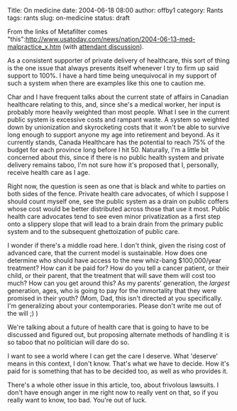 Title: On medicine
date: 2004-06-18 08:00
author: offby1
category: Rants
tags: rants
slug: on-medicine
status: draft

From the links of Metafilter comes "this":http://www.usatoday.com/news/nation/2004-06-13-med-malpractice_x.htm (with [attendant discussion](http://www.metafilter.com/mefi/33767)).

As a consistent supporter of private delivery of healthcare, this sort of thing is the one issue that always presents itself whenever I try to firm up said support to 100%. I have a hard time being unequivocal in my support of such a system when there are examples like this one to caution me.

Char and I have frequent talks about the current state of affairs in Canadian healthcare relating to this, and, since she's a medical worker, her input is probably more heavily weighted than most people. What I see in the current public system is excessive costs and rampant waste. A system so weighted down by unionization and skyrocketing costs that it won't be able to survive long enough to support anyone my age into retirement and beyond. As it currently stands, Canada Healthcare has the potential to reach 75% of the budget for each province long before I hit 50. Naturally, I'm a little bit concerned about this, since if there is no public health system and private delivery remains taboo, I'm not sure how it's proposed that I, personally, receive health care as I age.

Right now, the question is seen as one that is black and white to parties on both sides of the fence. Private health care advocates, of which I suppose I should count myself one, see the public system as a drain on public coffers whose cost would be better distributed across those that use it most. Public health care advocates tend to see even minor privatization as a first step onto a slippery slope that will lead to a brain drain from the primary public system and to the subsequent ghettoization of public care.

I wonder if there's a middle road here. I don't think, given the rising cost of advanced care, that the current model is sustainable. How does one determine who should have access to the new whiz-bang \$100,000/year treatment? How can it be paid for? How do you tell a cancer patient, or their child, or their parent, that the treatment that will save them will cost too much? How can you get around this? As my parents' generation, the _largest_ generation, ages, who is going to pay for the immortality that they were promised in their youth? (Mom, Dad, this isn't directed at you specifically. I'm generalizing about your contemporaries. Please don't write me out of the will ;) )

We're talking about a future of health care that is going to have to be discussed and figured out, but proposing alternate methods of handling it is so taboo that no politician will dare do so.

I want to see a world where I can get the care I deserve. What 'deserve' means in this context, I don't know. That's what we have to decide. How it's paid for is something that has to be decided too, as well as who provides it.

There's a whole other issue in this article, too, about frivolous lawsuits. I don't have enough anger in me right now to really vent on that, so if you really want to know, too bad. You're out of luck.
